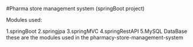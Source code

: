 #Pharma store management system (springBoot project)

Modules used:

1.springBoot
2.springjpa
3.springMVC
4.springRestAPI
5.MySQL DataBase
these are the modules used in the pharmacy-store-management-system
